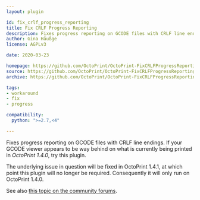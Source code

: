 ```yaml
---
layout: plugin

id: fix_crlf_progress_reporting
title: Fix CRLF Progress Reporting
description: Fixes progress reporting on GCODE files with CRLF line endings
author: Gina Häußge
license: AGPLv3

date: 2020-03-23

homepage: https://github.com/OctoPrint/OctoPrint-FixCRLFProgressReporting
source: https://github.com/OctoPrint/OctoPrint-FixCRLFProgressReporting
archive: https://github.com/OctoPrint/OctoPrint-FixCRLFProgressReporting/archive/master.zip

tags:
- workaround
- fix
- progress

compatibility:
  python: ">=2.7,<4"

---
```


Fixes progress reporting on GCODE files with CRLF line endings. If your GCODE viewer appears to be way behind on 
what is currently being printed in *OctoPrint 1.4.0*, try this plugin.

The underlying issue in question will be fixed in OctoPrint 1.4.1, at which point this plugin will no longer be 
required. Consequently it will only run on OctoPrint 1.4.0.

See also [this topic on the community forums](https://community.octoprint.org/t/curious-issue-with-print-progress/16304/).
